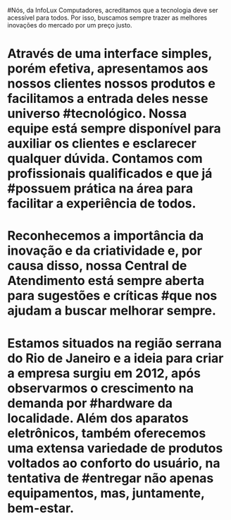 #Nós, da InfoLux Computadores, acreditamos que a tecnologia deve ser acessível para todos. Por isso, buscamos sempre trazer as melhores inovações do mercado por um preço justo. 

#	Através de uma interface simples, porém efetiva, apresentamos aos nossos clientes nossos produtos e facilitamos a entrada deles nesse universo #tecnológico. Nossa equipe está sempre disponível para auxiliar os clientes e esclarecer qualquer dúvida. Contamos com profissionais qualificados e que já #possuem prática na área para facilitar a experiência de todos.

#	Reconhecemos a importância da inovação e da criatividade e, por causa disso, nossa Central de Atendimento está sempre aberta para sugestões e críticas #que nos ajudam a buscar melhorar sempre.

#	Estamos situados na região serrana do Rio de Janeiro e a ideia para criar a empresa surgiu em 2012, após observarmos o crescimento na demanda por #hardware da localidade. Além dos aparatos eletrônicos, também oferecemos uma extensa variedade de produtos voltados ao conforto do usuário, na tentativa de #entregar não apenas equipamentos, mas, juntamente, bem-estar.


